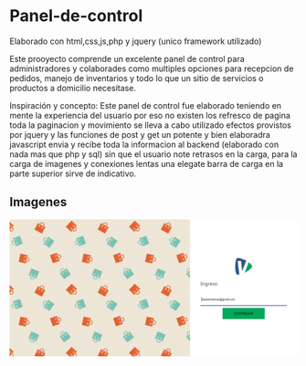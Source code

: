 # Panel-de-control
Elaborado con html,css,js,php y jquery (unico framework utilizado)

Este prooyecto comprende un excelente panel de control para administradores y colaborades como multiples opciones para recepcion de pedidos, manejo de inventarios y todo lo que un sitio de servicios o productos a domicilio necesitase.

Inspiración y concepto: Este panel de control fue elaborado teniendo en mente la experiencia del usuario por eso no existen los refresco de pagina toda la paginacion y movimiento se lleva a cabo utilizado efectos provistos por jquery y las funciones de post y get un potente y bien elaboradra javascript envia y recibe toda la informacion al backend (elaborado con nada mas que php y sql) sin que el usuario note retrasos en la carga, para la carga de imagenes y conexiones lentas una elegate barra de carga en la parte superior sirve de indicativo.

## Imagenes
<img src="Imágenes-demo/1.PNG?raw=true" width="600"/>

